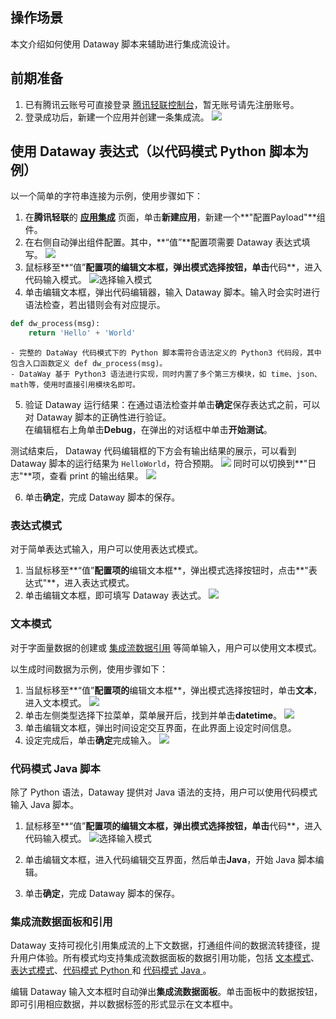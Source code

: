 ## 操作场景

本文介绍如何使用 Dataway 脚本来辅助进行集成流设计。

## 前期准备
1. 已有腾讯云账号可直接登录 [腾讯轻联控制台](https://ipaas.tencentcloud.com/login)，暂无账号请先注册账号。
2. 登录成功后，新建一个应用并创建一条集成流。
![](https://staticintl.cloudcachetci.com/yehe/backend-news/9jec667_17-en.png)


## 使用 Dataway 表达式（以代码模式 Python 脚本为例）
以一个简单的字符串连接为示例，使用步骤如下：
1. 在**腾讯轻联**的 [**应用集成**](https://ipaas.tencentcloud.com/login) 页面，单击**新建应用**，新建一个**"配置Payload"**组件。
2. 在右侧自动弹出组件配置。其中，**“值”**配置项需要 Dataway 表达式填写。
![](https://staticintl.cloudcachetci.com/yehe/backend-news/btEa722_18-en.png)
3. 鼠标移至**“值”**配置项的编辑文本框，弹出模式选择按钮，单击**代码**，进入代码输入模式。
	![选择输入模式](https://staticintl.cloudcachetci.com/yehe/backend-news/x5M2781_19-en.png)
4. 单击编辑文本框，弹出代码编辑器，输入 Dataway 脚本。输入时会实时进行语法检查，若出错则会有对应提示。
```python
def dw_process(msg):
    return 'Hello' + 'World'
```
	- 完整的 DataWay 代码模式下的 Python 脚本需符合语法定义的 Python3 代码段，其中包含入口函数定义 def dw_process(msg)。
	- DataWay 基于 Python3 语法进行实现，同时内置了多个第三方模块，如 time、json、math等，使用时直接引用模块名即可。

5. 验证 Dataway 运行结果：在通过语法检查并单击**确定**保存表达式之前，可以对 Dataway 脚本的正确性进行验证。
<br>在编辑框右上角单击**Debug**，在弹出的对话框中单击**开始测试**。

测试结束后， Dataway 代码编辑框的下方会有输出结果的展示，可以看到 Dataway 脚本的运行结果为 `HelloWorld`，符合预期。
![](https://staticintl.cloudcachetci.com/yehe/backend-news/5DMw447_21-en.png)
同时可以切换到**"日志"**项，查看 print 的输出结果。
![](https://staticintl.cloudcachetci.com/yehe/backend-news/HUKh613_22-en.png)

6. 单击**确定**，完成 Dataway 脚本的保存。

### 表达式模式
对于简单表达式输入，用户可以使用表达式模式。
1. 当鼠标移至**“值”**配置项的**编辑文本框**，弹出模式选择按钮时，点击**"表达式"**，进入表达式模式。
2. 单击编辑文本框，即可填写 Dataway 表达式。
![](https://staticintl.cloudcachetci.com/yehe/backend-news/Knfk949_23-en.png)

### 文本模式
对于字面量数据的创建或 [集成流数据引用](#dataref) 等简单输入，用户可以使用文本模式。

以生成时间数据为示例，使用步骤如下：
1. 当鼠标移至**“值”**配置项的**编辑文本框**，弹出模式选择按钮时，单击**文本**，进入文本模式。
![](https://staticintl.cloudcachetci.com/yehe/backend-news/VZKb896_24-en.png)
2. 单击左侧类型选择下拉菜单，菜单展开后，找到并单击**datetime**。
![](https://staticintl.cloudcachetci.com/yehe/backend-news/puYV342_25-en.png)
3. 单击编辑文本框，弹出时间设定交互界面，在此界面上设定时间信息。
4. 设定完成后，单击**确定**完成输入。
![](https://staticintl.cloudcachetci.com/yehe/backend-news/8e3t393_26-en.png)



### 代码模式 Java 脚本
除了 Python 语法，Dataway 提供对 Java 语法的支持，用户可以使用代码模式输入 Java 脚本。

1. 鼠标移至**“值”**配置项的编辑文本框，弹出模式选择按钮，单击**代码**，进入代码输入模式。
	![选择输入模式](https://staticintl.cloudcachetci.com/yehe/backend-news/Afe6498_27-en.png)
2. 单击编辑文本框，进入代码编辑交互界面，然后单击**Java**，开始 Java 脚本编辑。

3. 单击**确定**，完成 Dataway 脚本的保存。


[](id:dataref)
### 集成流数据面板和引用

Dataway 支持可视化引用集成流的上下文数据，打通组件间的数据流转捷径，提升用户体验。所有模式均支持集成流数据面板的数据引用功能，包括 [文本模式](https://www.tencentcloud.com/document/product/1165/51656)、[表达式模式](https://www.tencentcloud.com/document/product/1165/51657)、[代码模式 Python ](https://www.tencentcloud.com/document/product/1165/51659) 和 [代码模式 Java ](https://www.tencentcloud.com/document/product/1165/51661)。

编辑 Dataway 输入文本框时自动弹出**集成流数据面板**。单击面板中的数据按钮，即可引用相应数据，并以数据标签的形式显示在文本框中。


